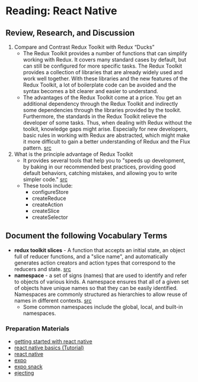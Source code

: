 # Reading: React Native

## Review, Research, and Discussion

1. Compare and Contrast Redux Toolkit with Redux “Ducks”
    - The Redux Toolkit provides a number of functions that can simplify working with Redux. It covers many standard cases by default, but can still be configured for more specific tasks. The Redux Toolkit provides a collection of libraries that are already widely used and work well together. With these libraries and the new features of the Redux Toolkit, a lot of boilerplate code can be avoided and the syntax becomes a bit clearer and easier to understand.
    - The advantages of the Redux Toolkit come at a price. You get an additional dependency through the Redux Toolkit and indirectly some dependencies through the libraries provided by the toolkit. Furthermore, the standards in the Redux Toolkit relieve the developer of some tasks. Thus, when dealing with Redux without the toolkit, knowledge gaps might arise. Especially for new developers, basic rules in working with Redux are abstracted, which might make it more difficult to gain a better understanding of Redux and the Flux pattern. [src](https://blog.codecentric.de/en/2020/02/simplifying-redux-with-the-redux-toolkit/)
1. What is the principle advantage of Redux Toolkit
    - It provides several tools that help you to "speeds up development, by baking in our recommended best practices, providing good default behaviors, catching mistakes, and allowing you to write simpler code." [src](https://redux.js.org/redux-toolkit/overview)
    - These tools include:
      - configureStore
      - createReduce
      - createAction
      - createSlice
      - createSelector

## Document the following Vocabulary Terms

- **redux toolkit slices** - A function that accepts an initial state, an object full of reducer functions, and a "slice name", and automatically generates action creators and action types that correspond to the reducers and state. [src](https://redux-toolkit.js.org/api/createSlice)
- **namespace** - a set of signs (names) that are used to identify and refer to objects of various kinds. A namespace ensures that all of a given set of objects have unique names so that they can be easily identified. Namespaces are commonly structured as hierarchies to allow reuse of names in different contexts. [src](https://en.wikipedia.org/wiki/Namespace#:~:text=In%20computing%2C%20a%20namespace%20is,they%20can%20be%20easily%20identified.)
  - Some common namespaces include the global, local, and built-in namespaces.

### Preparation Materials

- [getting started with react native](https://facebook.github.io/react-native/docs/getting-started)
- [react native basics (Tutorial)](https://facebook.github.io/react-native/docs/tutorial)
- [react native](https://facebook.github.io/react-native/)
- [expo](https://expo.io/)
- [expo snack](https://snack.expo.io/)
- [ejecting](https://docs.expo.io/versions/latest/expokit/eject)
